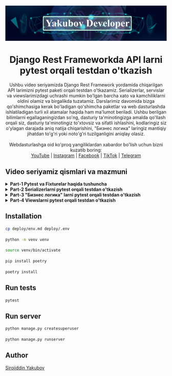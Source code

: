 ![logo jpg](banner.jpg "Logo")

<div align="center">
  <h1>Django Rest Frameworkda API larni pytest orqali testdan o'tkazish</h1>
</div>

<div align="center">
  Ushbu video seriyamizda Django Rest Framework yordamida chiqarilgan API larimizni pytest paketi orqali testdan o'tkazamiz. Serializerlar, servislar va viewslarimizdagi uchrashi mumkin bo'lgan barcha xato va kamchiliklarni oldini olamiz va birgalikda tuzatamiz. Darslarimiz davomida bizga qo'shimchasiga kerak bo'ladigan qo'shimcha paketlar  va web dasturlashda ishlatiladigan turli xil atamalar haqida ham ma'lumot beriladi.  Ushbu berilgan bilimlarni egallaganingizdan so'ng, dasturiy ta'minotingizga amalda qo'llash orqali siz, dasturiy ta'minotingiz to'xtovsiz va sifatli ishlashini, kodlaringiz siz o'ylagan darajada aniq natija chiqarishini, "Бизнес логика" laringiz mantiqiy jihatdan to'g'ri yoki noto'g'ri tuzilganligini aniqlay olasiz.
</div>

<br>

<div align="center">
  Webdasturlashga oid ko'proq yangiliklardan xabardor bo'lish uchun bizni kuzatib boring: <br>
  <a href="https://www.youtube.com/channel/UCeJ6Sc3SaKKArAurnCwlJBw">YouTube</a>
  <span> | </span>
  <a href="https://www.instagram.com/yakubovdeveloper">Instagram</a>
  <span> | </span>
  <a href="https://www.facebook.com/yakubovdeveloper">Facebook</a>
  <span> | </span>
  <a href="https://www.tiktok.com/@yakubovdeveloper">TikTok</a>
  <span> | </span>
  <a href="https://t.me/yakubovdeveloper">Telegram</a>
</div>

## Video seriyamiz qismlari va mazmuni

<details>
<summary><b>Part-1 Pytest va Fixturelar haqida tushuncha</b>
</summary>
<br>
<ul>
    <li>Unittest va pytest orasidagi qisqacha farq haqida tushuncha</li>
    <li>Pytest paketi va uning qulayliklari haqida qisqacha ma'lumot</li>
    <li>pytest-django, pytest-factoryboy va faker paketlarini o'rnatamiz</li>
    <li>Pytest paketida testlarni boshlashdan oldingi umumiy tushunchalar</li>
    <li>Fixturelar haqida ma'lumot</li>
    <li>Test jarayonida fixturelardan foydalanish usullari</li>
</ul>

To'liq video qo'llanma bu yerda: https://www.youtube.com/watch?v=CnSca84jOU8

</details>

<details>
<summary><b>Part-2 Serializerlarni pytest orqali testdan o'tkazish</b>
</summary>
<br>
<ul>
    <li>Django rest frameworkda serializerlar haqida qisqacha tushunchaga ega bo'lamiz</li>
    <li>Django rest framework orqali chiqarilgan API larni barcha dasturlash tillarida birdek foydalana olishimiz uchun JSON formatidan foydalanamiz. JSON formati haqida qisqacha ma'lumotga ega bo'lamiz</li>
    <li>Django rest framework orqali chiqarilgan API larni Postman orqali tekshirib ko'ramiz</li> 
    <li>Django rest framework serializerimiz uchun foydalanuvchimiz yo'l qo'yishi mumkin bo'lgan barcha xato va kamchiliklarni hisobga olgan holda test yozamiz</li>
</ul>

To'liq video qo'llanma bu yerda: https://www.youtube.com/watch?v=ROab5NYsjdE

</details>

<details>
<summary><b>Part-3 "Бизнес логика" larni pytest orqali testdan o'tkazish</b>
</summary>
<br>
<ul>
    <li>Arxitektura haqida qisqacha ma'lumotga ega bo'lamiz</li>
    <li>"Бизнес логика" nima ekanligi haqida qisqacha ma'lumotga ega bo'lamiz</li>
    <li>Kitob do'konimiz uchun "бизнес логика" ya'ni servislarimiz bilan tanishib chiqamiz</li>
    <li>Create, Read, Update, Delete, List API lar uchun yozilgan "бизнес логика" ya'ni servislarni pytest yordamida testdan o'tkazamiz</li>
</ul>

To'liq video qo'llanma bu yerda: https://www.youtube.com/watch?v=ceqjn96kjLw

</details>

</details>

<details>
<summary><b>Part-4 Viewslarni pytest orqali testdan o'tkazish </b></summary>
<br>

<ul>
    <li>Web so'rov va web javoblar haqida tushunchaga ega bo'lamiz</li>
    <li>"Django viewslar qanday ishlaydi ?" - ushbu savolimizga javob topamiz</li>
    <li>Status kodlar haqida ma'lumotga ega bo'lamiz va eng ko'p qo'llaniladigan status kodlarga to'liqroq to'xtalamiz</li>
    <li>Web so'rov jo'natish uchun API Client yaratamiz</li>
    <li>Postman orqali web so'rov va web javoblarni tekshirib ko'ramiz</li>
    <li>Create, Read, Update, Delete, List API lar uchun yozilgan viewslarni pytest yordamida testdan o'tkazamiz</li>
</ul>

To'liq video qo'llanma bu yerda: https://www.youtube.com/watch?v=csky_VjUTGk

</details>

</details>

## Installation

```bash
cp deploy/env.md deploy/.env

python -m venv venv

source venv/bin/activate

pip install poetry

poetry install
```

## Run tests

```bash
pytest
```

## Run server

```bash
python manage.py createsuperuser

python manage.py runserver
```

## Author
[Sirojiddin Yakubov](https://t.me/Sirojiddin_Yakubov)